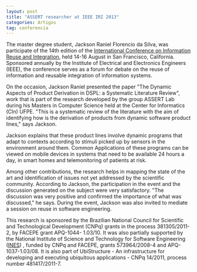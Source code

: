 ```yaml
---
layout: post
title: "ASSERT researcher at IEEE IRI 2013"
categories: Artigos
tag: conferencia
---
```


The master degree student, Jackson Raniel Florencio da Silva, was participate of the 14th edition of the [International Conference on Information Reuse and Integration](http://www.sis.pitt.edu/~iri2013/), held 14-16 August in San Francisco, California. Sponsored annually by the Institute of Electrical and Electronics Engineers (IEEE), the conference serves as a forum for debate on the reuse of information and reusable integration of information systems.

On the occasion, Jackson Raniel presented the paper "The Dynamic Aspects of Product Derivation in DSPL: a Systematic Literature Review", work that is part of the research developed by the group ASSERT Lab during his Masters in Computer Science held at the Center for Informatics (CIn) UFPE. "This is a systematic review of the literature with the aim of identifying how is the derivation of products from dynamic software product lines," says Jackson.

Jackson explains that these product lines involve dynamic programs that adapt to contexts according to stimuli picked up by sensors in the environment around them. Common Applications of these programs can be viewed on mobile devices in systems that need to be available 24 hours a day, in smart homes and telemonitoring of patients at risk.

Among other contributions, the research helps in mapping the state of the art and identification of issues not yet addressed by the scientific community. According to Jackson, the participation in the event and the discussion generated on the subject were very satisfactory. "The discussion was very positive and confirmed the importance of what was discussed," he says. During the event, Jackson was also invited to mediate a session on reuse in software engineering.

This research is sponsored by the Brazilian National Council for Scientific and Technological Development (CNPq) grants in the process 381305/2011-2, by FACEPE grant APQ-1044- 1.03/10. It was also partially supported by the National Institute of Science and Technology for Software Engineering ([INES](http://www.ines.org.br)) , funded by CNPq and FACEPE, grants 573964/2008-4 and APQ-1037-1.03/08. It is also part of UbiStructure - An infrastructure for developing and executing ubiquitous applications - CNPq 14/2011, process number 481417/2011-7.
